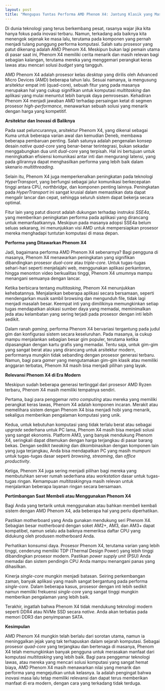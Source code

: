 ```yaml
---
layout: post
title: "Mengupas Tuntas Performa AMD Phenom X4: Jantung Klasik yang Masih Menarik"
---
```


Di dunia teknologi yang terus berkembang pesat, rasanya wajar jika kita hanya fokus pada inovasi terbaru. Namun, terkadang ada baiknya kita menengok sejenak ke masa lalu, terutama pada komponen yang pernah menjadi tulang punggung performa komputasi. Salah satu prosesor yang patut dikenang adalah AMD Phenom X4. Meskipun bukan lagi pemain utama di pasar saat ini, Phenom X4 memiliki cerita menarik dan masih relevan bagi sebagian kalangan, terutama mereka yang menggemari perangkat keras lawas atau mencari solusi *budget* yang tangguh.

AMD Phenom X4 adalah prosesor kelas *desktop* yang dirilis oleh Advanced Micro Devices (AMD) beberapa tahun lalu. Sesuai namanya, ia mengusung arsitektur empat inti (quad-core), sebuah fitur yang pada masanya merupakan hal yang cukup signifikan untuk komputasi *multitasking* dan aplikasi yang mulai menuntut lebih banyak daya pemrosesan. Kehadiran Phenom X4 menjadi jawaban AMD terhadap persaingan ketat di segmen prosesor *high-performance*, menawarkan sebuah solusi yang menarik dengan harga yang kompetitif.

**Arsitektur dan Inovasi di Baliknya**

Pada saat peluncurannya, arsitektur Phenom X4, yang dikenal sebagai Kuma untuk beberapa varian awal dan kemudian Deneb, membawa beberapa pembaruan penting. Salah satunya adalah pengenalan konsep desain *native quad-core* yang benar-benar terintegrasi, bukan sekadar menggabungkan dua unit *dual-core* yang terpisah. Hal ini bertujuan untuk meningkatkan efisiensi komunikasi antar inti dan mengurangi latensi, yang pada gilirannya dapat menghasilkan performa yang lebih baik dalam skenario *multithreading*.

Selain itu, Phenom X4 juga memperkenalkan peningkatan pada teknologi *HyperTransport*, yang berfungsi sebagai jalur komunikasi berkecepatan tinggi antara CPU, *northbridge*, dan komponen penting lainnya. Peningkatan pada *HyperTransport* ini sangat krusial dalam memastikan data dapat mengalir lancar dan cepat, sehingga seluruh sistem dapat bekerja secara optimal.

Fitur lain yang patut disorot adalah dukungan terhadap instruksi *SSE4a*, yang memberikan peningkatan performa pada aplikasi yang dirancang untuk memanfaatkannya. Meskipun pada masanya adopsi SSE4a belum seluas sekarang, ini menunjukkan visi AMD untuk mempersiapkan prosesor mereka menghadapi tuntutan komputasi di masa depan.

**Performa yang Ditawarkan Phenom X4**

Jadi, bagaimana performa AMD Phenom X4 sebenarnya? Bagi pengguna di masanya, Phenom X4 menawarkan peningkatan yang signifikan dibandingkan prosesor *dual-core* atau *triple-core*. Untuk tugas-tugas sehari-hari seperti menjelajahi web, menggunakan aplikasi perkantoran, hingga menonton video berkualitas tinggi, Phenom X4 umumnya mampu menangani semuanya dengan lancar.

Ketika berbicara tentang *multitasking*, Phenom X4 menunjukkan kehebatannya. Menjalankan beberapa aplikasi secara bersamaan, seperti mendengarkan musik sambil browsing dan mengunduh file, tidak lagi menjadi masalah besar. Keempat inti yang dimilikinya memungkinkan setiap tugas mendapatkan alokasi sumber daya yang memadai, meminimalkan jeda atau kelambatan yang sering terjadi pada prosesor dengan inti lebih sedikit.

Dalam ranah *gaming*, performa Phenom X4 bervariasi tergantung pada judul gim dan konfigurasi sistem secara keseluruhan. Pada masanya, ia cukup mampu menjalankan sebagian besar gim populer, terutama ketika dipasangkan dengan kartu grafis yang memadai. Tentu saja, untuk gim-gim yang sangat berat atau yang dirancang untuk arsitektur modern, performanya mungkin tidak sebanding dengan prosesor generasi terbaru. Namun, bagi para *gamer* yang mengutamakan gim-gim klasik atau memiliki anggaran terbatas, Phenom X4 masih bisa menjadi pilihan yang layak.

**Relevansi Phenom X4 di Era Modern**

Meskipun sudah beberapa generasi tertinggal dari prosesor AMD Ryzen terbaru, Phenom X4 masih memiliki tempatnya sendiri.

Pertama, bagi para penggemar *retro computing* atau mereka yang memiliki perangkat keras lawas, Phenom X4 adalah komponen incaran. Merakit atau memelihara sistem dengan Phenom X4 bisa menjadi hobi yang menarik, sekaligus memberikan pengalaman komputasi yang unik.

Kedua, untuk kebutuhan komputasi yang tidak terlalu berat atau sebagai *upgrade* sederhana untuk PC lama, Phenom X4 masih bisa menjadi solusi yang sangat ekonomis. Platform AM3, yang banyak mendukung Phenom X4, seringkali dapat ditemukan dengan harga terjangkau di pasar barang bekas. Dengan sedikit *tweaking* dan dikombinasikan dengan komponen lain yang juga terjangkau, Anda bisa mendapatkan PC yang masih mumpuni untuk tugas-tugas dasar seperti *browsing*, *streaming*, dan *office productivity*.

Ketiga, Phenom X4 juga sering menjadi pilihan bagi mereka yang membutuhkan server rumah sederhana atau *workstation* dasar untuk tugas-tugas ringan. Kemampuan *multitasking*nya masih relevan untuk menjalankan beberapa layanan ringan secara bersamaan.

**Pertimbangan Saat Membeli atau Menggunakan Phenom X4**

Bagi Anda yang tertarik untuk menggunakan atau bahkan membeli kembali sistem dengan AMD Phenom X4, ada beberapa hal yang perlu diperhatikan.

Pastikan motherboard yang Anda gunakan mendukung seri Phenom X4. Sebagian besar motherboard dengan soket AM2+, AM3, dan AM3+ dapat kompatibel, namun selalu ada baiknya memeriksa daftar CPU yang didukung oleh produsen motherboard Anda.

Perhatikan konsumsi daya. Prosesor Phenom X4, terutama varian yang lebih tinggi, cenderung memiliki TDP (Thermal Design Power) yang lebih tinggi dibandingkan prosesor modern. Pastikan *power supply unit* (PSU) Anda memadai dan sistem pendingin CPU Anda mampu menangani panas yang dihasilkan.

Kinerja *single-core* mungkin menjadi batasan. Seiring perkembangan zaman, banyak aplikasi yang masih sangat bergantung pada performa *single-core*. Dalam beberapa kasus, prosesor dengan inti lebih sedikit namun memiliki frekuensi *single-core* yang sangat tinggi mungkin memberikan pengalaman yang lebih baik.

Terakhir, ingatlah bahwa Phenom X4 tidak mendukung teknologi modern seperti DDR4 atau NVMe SSD secara *native*. Anda akan terbatas pada memori DDR3 dan penyimpanan SATA.

**Kesimpulan**

AMD Phenom X4 mungkin telah berlalu dari sorotan utama, namun ia meninggalkan jejak yang tak terhapuskan dalam sejarah komputasi. Sebagai prosesor *quad-core* yang terjangkau dan bertenaga di masanya, Phenom X4 telah memungkinkan banyak pengguna untuk merasakan manfaat dari komputasi *multitasking* yang lebih baik. Bagi para penggemar teknologi lawas, atau mereka yang mencari solusi komputasi yang sangat hemat biaya, AMD Phenom X4 masih menawarkan nilai yang menarik dan performa yang mengejutkan untuk kelasnya. Ia adalah pengingat bahwa inovasi masa lalu tetap memiliki relevansi dan dapat terus memberikan manfaat di era modern, dengan cara yang terkadang tidak terduga.
